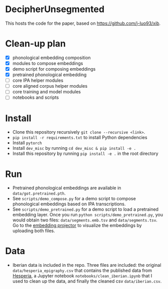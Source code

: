 # DecipherUnsegmented
This hosts the code for the paper, based on https://github.com/j-luo93/xib.


# Clean-up plan
* [x] phonological embedding composition
* [x] modules to compose embeddings
* [x] demo script for composing embeddings
* [x] pretrained phonological embedding
* [ ] core IPA helper modules
* [ ] core aligned corpus helper modules
* [ ] core training and model modules
* [ ] notebooks and scripts

# Install
* Clone this repository recursively `git clone --recursive <link>`.
* `pip install -r requirements.txt` to install Python dependencies
* Install `pytorch`
* Install `dev_misc` by running `cd dev_misc & pip install -e .`
* Install this repository by running `pip install -e .` in the root directory

# Run
* Pretrained phonological embeddings are available in `data/got.pretrained.pth`.
* See `scripts/demo_compose.py` for a demo script to compose phonological embeddings based on IPA transcriptions.
* See `scripts/demo_pretrained.py` for a demo script to load a pretrained embedding layer. Once you run
`python scripts/demo_pretrained.py`, you would obtain two files:
`data/segments.emb.tsv` and `data/segments.tsv`.
Go to the [embedding projector](https://projector.tensorflow.org/) to visualize the embeddings by uploading both files.

# Data
* Iberian data is included in the repo. Three files are included: the original `data/hesperia_epigraphy.csv` that contains the published data from [Hesperia](http://hesperia.ucm.es/en/proyecto_hesperia.php), a Jupyter notebook `notebooks/clean_iberian.ipynb` that I used to clean up the data, and finally the cleaned csv `data/iberian.csv`.
